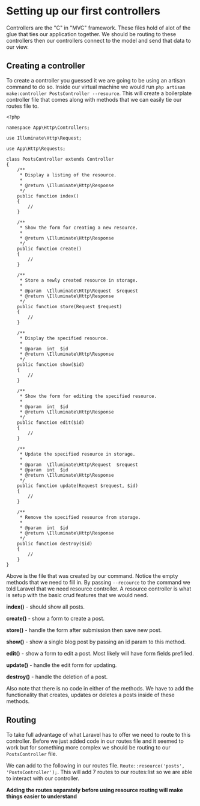# Setting up our first controllers

Controllers are the "C" in "MVC" framework. These files hold of alot of the glue that ties our application together. We should be routing to these controllers then our controllers connect to the model and send that data to our view.

## Creating a controller

To create a controller you guessed it we are going to be using an artisan command to do so. Inside our virtual machine we would run `php artisan make:controller PostsController --resource`. This will create a boilerplate controller file that comes along with methods that we can easily tie our routes file to.

```
<?php

namespace App\Http\Controllers;

use Illuminate\Http\Request;

use App\Http\Requests;

class PostsController extends Controller
{
    /**
     * Display a listing of the resource.
     *
     * @return \Illuminate\Http\Response
     */
    public function index()
    {
        //
    }

    /**
     * Show the form for creating a new resource.
     *
     * @return \Illuminate\Http\Response
     */
    public function create()
    {
        //
    }

    /**
     * Store a newly created resource in storage.
     *
     * @param  \Illuminate\Http\Request  $request
     * @return \Illuminate\Http\Response
     */
    public function store(Request $request)
    {
        //
    }

    /**
     * Display the specified resource.
     *
     * @param  int  $id
     * @return \Illuminate\Http\Response
     */
    public function show($id)
    {
        //
    }

    /**
     * Show the form for editing the specified resource.
     *
     * @param  int  $id
     * @return \Illuminate\Http\Response
     */
    public function edit($id)
    {
        //
    }

    /**
     * Update the specified resource in storage.
     *
     * @param  \Illuminate\Http\Request  $request
     * @param  int  $id
     * @return \Illuminate\Http\Response
     */
    public function update(Request $request, $id)
    {
        //
    }

    /**
     * Remove the specified resource from storage.
     *
     * @param  int  $id
     * @return \Illuminate\Http\Response
     */
    public function destroy($id)
    {
        //
    }
}
```

Above is the file that was created by our command. Notice the empty methods that we need to fill in. By passing `--recource` to the command we told Laravel that we need resource controller. A resource controller is what is setup with the basic crud features that we would need.

__index()__ - should show all posts.

__create()__ - show a form to create a post.

__store()__ - handle the form after submission then save new post.

__show()__ - show a single blog post by passing an id param to this method.

__edit()__ - show a form to edit a post. Most likely will have form fields prefilled.

__update()__ - handle the edit form for updating.

__destroy()__ - handle the deletion of a post.

Also note that there is no code in either of the methods. We have to add the functionality that creates, updates or deletes a posts inside of these methods.

## Routing

To take full advantage of what Laravel has to offer we need to route to this controller. Before we just added code in our routes file and it seemed to work but for something more complex we should be routing to our `PostsController` file.

We can add to the following in our routes file. `Route::resource('posts', 'PostsController');`. This will add 7 routes to our routes:list so we are able to interact with our controller.

**Adding the routes separately before using resource routing will make things easier to understand**
